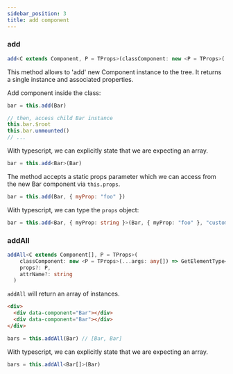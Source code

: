 ```yaml
---
sidebar_position: 3
title: add component
---
```



### <a name="add"></a>add

```ts
add<C extends Component, P = TProps>(classComponent: new <P = TProps>(...args: any[]) => C, props?: P, attrName?: string): C;
```

This method allows to 'add' new Component instance to the tree.
It returns a single instance and associated properties.

Add component inside the class:

```js
bar = this.add(Bar)

// then, access child Bar instance
this.bar.$root
this.bar.unmounted()
// ...
```

With typescript, we can explicitly state that we are expecting an array.

```ts
bar = this.add<Bar>(Bar)
```

The method accepts a static props parameter which we can access from the new Bar component via `this.props`.

```js
bar = this.add(Bar, { myProp: "foo" })
```

With typescript, we can type the `props` object:

```ts
bar = this.add<Bar, { myProp: string }>(Bar, { myProp: "foo" }, "customAttribute")
```

### <a name="addAll"></a>addAll

```ts
addAll<C extends Component[], P = TProps>(
    classComponent: new <P = TProps>(...args: any[]) => GetElementType<C>,
    props?: P,
    attrName?: string
  )
```

`addAll` will return an array of instances.

```html
<div>
  <div data-component="Bar"></div>
  <div data-component="Bar"></div>
</div>
```

```js
bars = this.addAll(Bar) // [Bar, Bar]
```

With typescript, we can explicitly state that we are expecting an array.

```ts
bars = this.addAll<Bar[]>(Bar)
```
